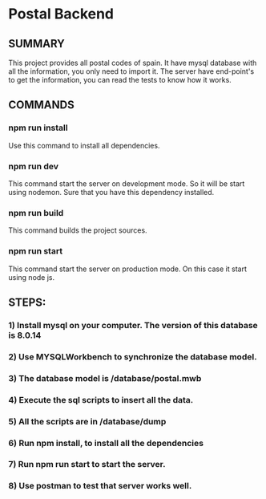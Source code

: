 # Postal Backend

## SUMMARY 
This project provides all postal codes of spain. It have mysql database with all the information, you only need to import it.
The server have end-point's to get the information, you can read the tests to know how it works.

## COMMANDS
### npm run install 
Use this command to install all dependencies.

### npm run dev

This command start the server on development mode. So it will be start using nodemon. Sure that you have this dependency installed.

### npm run build

This command builds the project sources.

### npm run start

This command start the server on production mode. On this case it start using node js.

## STEPS:
### 1) Install mysql on your computer. The version of this database is 8.0.14
### 2) Use MYSQLWorkbench to synchronize the database model. 
### 3) The database model is /database/postal.mwb
### 4) Execute the sql scripts to insert all the data.
### 5) All the scripts are in /database/dump
### 6) Run npm install, to install all the dependencies
### 7) Run npm run start to start the server.
### 8) Use postman to test that server works well.